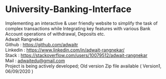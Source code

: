 # University-Banking-Interface
Implementing an interactive &amp; user friendly website to simplify the task of complex transactions while Integrating key features with various Bank Account operations of withdrawal, Deposits etc.
<br>
Adwait Rangnekar<br>
Github : https://github.com/adwaitr<br>
Linkedin : https://www.linkedin.com/in/adwait-rangnekar/<br>
Stack : https://stackoverflow.com/users/10079512/adwait-rangnekar <br>
Mail : adwaitedu@gmail.com <br>
Project is being actively developed; Old version Zip file available ( Version1, 06/09/2020 )
